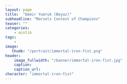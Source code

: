 ```yaml
---
layout: page
title:  "Demir Yumruk (Beyaz)"
subheadline: "Marvels Contest of Champions"
teaser: ""
categories:
    - mistik
tags:
    -
image:
   thumb: "/portrait/immortal-iron-fist.png"
header:
    image_fullwidth: "/banner/immortal-iron-fist.jpg"
    caption: 
    caption_url:    
character: "immortal-iron-fist"
---
```

